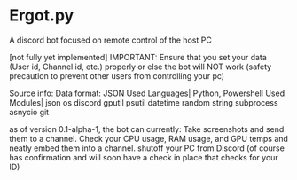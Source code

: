 # Ergot.py
A discord bot focused on remote control of the host PC

[not fully yet implemented] IMPORTANT: Ensure that you set your data (User id, Channel id, etc.) properly or else the bot will NOT work (safety precaution to prevent other users from controlling your pc)

Source info:
Data format: JSON
Used Languages|
Python, Powershell
Used Modules|
json
os
discord
gputil
psutil
datetime
random
string
subprocess
asnycio
git


as of version 0.1-alpha-1, the bot can currently:
Take screenshots and send them to a channel.
Check your CPU usage, RAM usage, and GPU temps and neatly embed them into a channel.
shutoff your PC from Discord (of course has confirmation and will soon have a check in place that checks for your ID)
